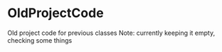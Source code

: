 # OldProjectCode
Old project code for previous classes
Note: currently keeping it empty, checking some things
